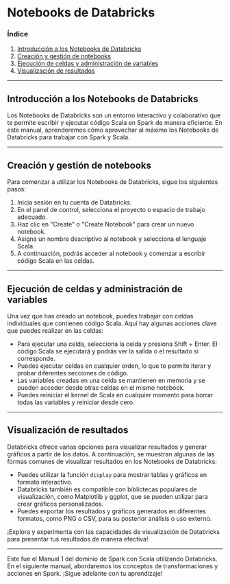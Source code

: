 # Notebooks de Databricks

### Índice

1. [Introducción a los Notebooks de Databricks](#introducción-a-los-notebooks-de-databricks)
2. [Creación y gestión de notebooks](#creación-y-gestión-de-notebooks)
3. [Ejecución de celdas y administración de variables](#ejecución-de-celdas-y-administración-de-variables)
4. [Visualización de resultados](#visualización-de-resultados)

---

## Introducción a los Notebooks de Databricks

Los Notebooks de Databricks son un entorno interactivo y colaborativo que te permite escribir y ejecutar código Scala en Spark de manera eficiente. En este manual, aprenderemos cómo aprovechar al máximo los Notebooks de Databricks para trabajar con Spark y Scala.

---

## Creación y gestión de notebooks

Para comenzar a utilizar los Notebooks de Databricks, sigue los siguientes pasos:

1. Inicia sesión en tu cuenta de Databricks.
2. En el panel de control, selecciona el proyecto o espacio de trabajo adecuado.
3. Haz clic en "Create" o "Create Notebook" para crear un nuevo notebook.
4. Asigna un nombre descriptivo al notebook y selecciona el lenguaje Scala.
5. A continuación, podrás acceder al notebook y comenzar a escribir código Scala en las celdas.

---

## Ejecución de celdas y administración de variables

Una vez que has creado un notebook, puedes trabajar con celdas individuales que contienen código Scala. Aquí hay algunas acciones clave que puedes realizar en las celdas:

- Para ejecutar una celda, selecciona la celda y presiona Shift + Enter. El código Scala se ejecutará y podrás ver la salida o el resultado si corresponde.
- Puedes ejecutar celdas en cualquier orden, lo que te permite iterar y probar diferentes secciones de código.
- Las variables creadas en una celda se mantienen en memoria y se pueden acceder desde otras celdas en el mismo notebook.
- Puedes reiniciar el kernel de Scala en cualquier momento para borrar todas las variables y reiniciar desde cero.

---

## Visualización de resultados

Databricks ofrece varias opciones para visualizar resultados y generar gráficos a partir de los datos. A continuación, se muestran algunas de las formas comunes de visualizar resultados en los Notebooks de Databricks:

- Puedes utilizar la función `display` para mostrar tablas y gráficos en formato interactivo.
- Databricks también es compatible con bibliotecas populares de visualización, como Matplotlib y ggplot, que se pueden utilizar para crear gráficos personalizados.
- Puedes exportar los resultados y gráficos generados en diferentes formatos, como PNG o CSV, para su posterior análisis o uso externo.

¡Explora y experimenta con las capacidades de visualización de Databricks para presentar tus resultados de manera efectiva!

---

Este fue el Manual 1 del dominio de Spark con Scala utilizando Databricks. En el siguiente manual, abordaremos los conceptos de transformaciones y acciones en Spark. ¡Sigue adelante con tu aprendizaje!